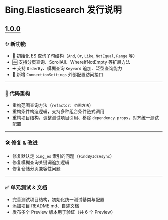 # Bing.Elasticsearch 发行说明

## [1.0.0](https://www.nuget.org/packages/Bing.Elasticsearch/1.0.0)

### ✨ 新功能

* 🧩 初始化 ES 查询子句结构（`And`, `Or`, `Like`, `NotEqual`, `Range` 等）
* 🆕 支持分页查询、ScrollAll、WhereIfNotEmpty 等扩展方法
* ➕ 支持 `OrderBy`、模糊查询 `Keyword` 追加、泛型查询能力
* 🔧 新增 `ConnectionSettings` 外部配置访问接口

---

### 🎨 代码重构

* 重构范围查询方法（`refactor: 范围方法`）
* 重构条件构造逻辑，支持多种组合条件链式调用
* 重构项目结构，调整测试项目引用、移除 `dependency.props`，对齐统一测试配置

---

### 🛠️ 修复 & 改进

* 修复默认走 `bing_es` 索引的问题（`FindByIdsAsync`）
* 修复模糊查询关键词追加逻辑
* 修复仓储分页兼容性问题

---

### ✅ 单元测试 & 文档

* 完善测试项目结构，初始化统一测试基类与配置
* 添加项目 README.md、自述文档
* 发布多个 Preview 版本用于验证（共 6 个 Preview）
